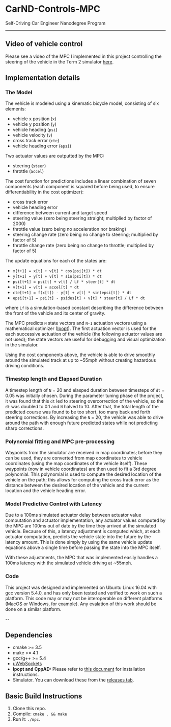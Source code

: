 # CarND-Controls-MPC
Self-Driving Car Engineer Nanodegree Program

---

## Video of vehicle control

Please see a video of the MPC I implemented in this project controlling the steering of the vehicle in the Term 2 simulator [here](https://youtu.be/ExfV4IqEtCU).


## Implementation details

### The Model

The vehicle is modeled using a kinematic bicycle model, consisting of six elements:

* vehicle x position (`x`)
* vehicle y position (`y`)
* vehicle heading (`psi`)
* vehicle velocity (`v`)
* cross track error (`cte`)
* vehicle heading error (`epsi`)

Two actuator values are outputted by the MPC:

* steering (`steer`)
* throttle (`accel`)

The cost function for predictions includes a linear combination of seven components (each component is squared before being used, to ensure differentiability in the cost optimizer):

* cross track error
* vehicle heading error
* difference between current and target speed
* steering value (zero being steering straight; multiplied by factor of 2000)
* throttle value (zero being no acceleration nor braking)
* steering change rate (zero being no change to steering; multiplied by factor of 5)
* throttle change rate (zero being no change to throttle; multiplied by factor of 5)

The update equations for each of the states are:

* `x[t+1] = x[t] + v[t] * cos(psi[t]) * dt`
* `y[t+1] = y[t] + v[t] * sin(psi[t]) * dt`
* `psi[t+1] = psi[t] + v[t] / Lf * steer[t] * dt`
* `v[t+1] = v[t] + accel[t] * dt`
* `cte[t+1] = f(x[t]) - y[t] + v[t] * sin(epsi[t]) * dt`
* `epsi[t+1] = psi[t] - psides[t] + v[t] * steer[t] / Lf * dt`

where `Lf` is a simulation-based constant describing the difference between the front of the vehicle and its center of gravity.

The MPC predicts `N` state vectors and `N-1` actuation vectors using a mathematical optimizer ([Ipopt](https://projects.coin-or.org/Ipopt)). The first actuation vector is used for the each successive actuation of the vehicle (the following actuator values are not used); the state vectors are useful for debugging and visual optimization in the simulator.

Using the cost components above, the vehicle is able to drive smoothly around the simulated track at up to ~55mph without creating hazardous driving conditions.

### Timestep length and Elapsed Duration

A timestep length of `N` = 20 and elasped duration between timesteps of `dt` = 0.05 was initially chosen. During the parameter tuning phase of the project, it was found that this `dt` led to steering overcorrection of the vehicle, so the `dt` was doubled to 0.1 and `N` halved to 10. After that, the total length of the predicted course was found to be too short, too many back and forth steering corrections. By increasing the `N` = 20, the vehicle was able to drive around the path with enough future predicted states while not predicting sharp corrections.

### Polynomial fitting and MPC pre-processing

Waypoints from the simulator are received in map coordinates; before they can be used, they are converted from map coordinates to vehicle coordinates (using the map coordinates of the vehicle itself). These waypoints (now in vehicle coordinates) are then used to fit a 3rd degree polynomial. This polynomial is used to compute the desired location of the vehicle on the path; this allows for computing the cross track error as the distance between the desired location of the vehicle and the current location and the vehicle heading error.

### Model Predictive Control with Latency

Due to a 100ms simulated actuator delay between actuator value computation and actuator implementation, any actuator values computed by the MPC are 100ms out of date by the time they arrived at the simulated vehicle. Because of this, a latency adjustment is computed which, at each actuator computation, predicts the vehicle state into the future by the latency amount. This is done simply by using the same vehicle update equations above a single time before passing the state into the MPC itself.

With these adjustments, the MPC that was implemented easily handles a 100ms latency with the simulated vehicle driving at ~55mph.

### Code

This project was designed and implemented on Ubuntu Linux 16.04 with gcc version 5.4.0, and has only been tested and verified to work on such a platform. This code may or may not be interoperable on different platforms (MacOS or Windows, for example). Any evalation of this work should be done on a similar platform.

--

## Dependencies

* cmake >= 3.5
* make >= 4.1
* gcc/g++ >= 5.4
* [uWebSockets](https://github.com/uWebSockets/uWebSockets)
* **Ipopt and CppAD:** Please refer to [this document](https://github.com/udacity/CarND-MPC-Project/blob/master/install_Ipopt_CppAD.md) for installation instructions.
* Simulator. You can download these from the [releases tab](https://github.com/udacity/self-driving-car-sim/releases).

## Basic Build Instructions

1. Clone this repo.
1. Compile: `cmake . && make`
1. Run it: `./mpc`.
